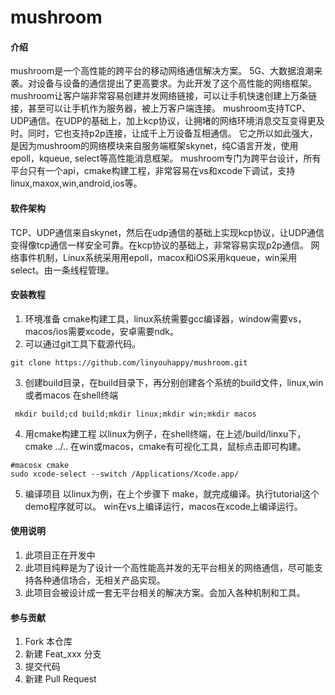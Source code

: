 # mushroom

#### 介绍
mushroom是一个高性能的跨平台的移动网络通信解决方案。
5G、大数据浪潮来袭。对设备与设备的通信提出了更高要求。为此开发了这个高性能的网络框架。
mushroom让客户端非常容易创建并发网络链接，可以让手机快速创建上万条链接，甚至可以让手机作为服务器，被上万客户端连接。
mushroom支持TCP、UDP通信。在UDP的基础上，加上kcp协议，让拥堵的网络环境消息交互变得更及时。同时，它也支持p2p连接，让成千上万设备互相通信。
它之所以如此强大，是因为mushroom的网络模块来自服务端框架skynet，纯C语言开发，使用epoll，kqueue, select等高性能消息框架。
mushroom专门为跨平台设计，所有平台只有一个api，cmake构建工程，非常容易在vs和xcode下调试，支持linux,maxox,win,android,ios等。

#### 软件架构
TCP、UDP通信来自skynet，然后在udp通信的基础上实现kcp协议，让UDP通信变得像tcp通信一样安全可靠。在kcp协议的基础上，非常容易实现p2p通信。
网络事件机制，Linux系统采用用epoll，macox和iOS采用kqueue，win采用select。由一条线程管理。


#### 安装教程

1. 环境准备
cmake构建工具，linux系统需要gcc编译器，window需要vs，macos/ios需要xcode，安卓需要ndk。 
2. 可以通过git工具下载源代码。
```
git clone https://github.com/linyouhappy/mushroom.git
```
3. 创建build目录，在build目录下，再分别创建各个系统的build文件，linux,win或者macos
在shell终端
```
 mkdir build;cd build;mkdir linux;mkdir win;mkdir macos
```
4. 用cmake构建工程
以linux为例子，在shell终端，在上述/build/linxu下，cmake ../..
在win或macos，cmake有可视化工具，鼠标点击即可构建。
```
#macosx cmake
sudo xcode-select --switch /Applications/Xcode.app/
```

5. 编译项目
以linux为例，在上个步骤下 make，就完成编译。执行tutorial这个demo程序就可以。
win在vs上编译运行，macos在xcode上编译运行。

#### 使用说明

1. 此项目正在开发中
2. 此项目纯粹是为了设计一个高性能高并发的无平台相关的网络通信，尽可能支持各种通信场合，无相关产品实现。
3. 此项目会被设计成一套无平台相关的解决方案。会加入各种机制和工具。

#### 参与贡献

1. Fork 本仓库
2. 新建 Feat_xxx 分支
3. 提交代码
4. 新建 Pull Request


